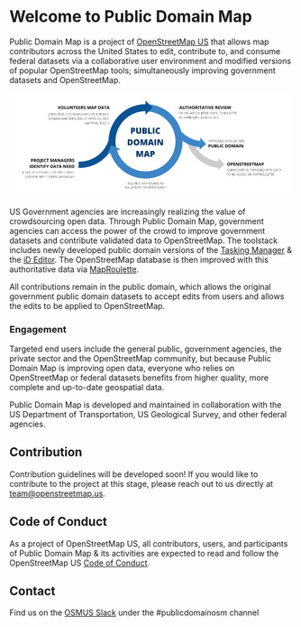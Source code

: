 # Welcome to Public Domain Map

Public Domain Map is a project of [OpenStreetMap US](https://www.openstreetmap.us/) that allows map contributors across the United States to edit, contribute to, and consume federal datasets via a collaborative user environment and modified versions of popular OpenStreetMap tools; simultaneously improving government datasets and OpenStreetMap.

![](https://github.com/publicdomainmap/public_files/blob/main/pdm_overview_diagram.png?raw=true)

US Government agencies are increasingly realizing the value of crowdsourcing open data. Through Public Domain Map, government agencies can access the power of the crowd to improve government datasets and contribute validated data to OpenStreetMap. The toolstack includes newly developed public domain versions of the [Tasking Manager](https://wiki.openstreetmap.org/wiki/Tasking_Manager)  & the [iD Editor](https://wiki.openstreetmap.org/wiki/ID#:~:text=iD%20is%20an%20OpenStreetMap%20editor,editor%20at%20openstreetmap.org%20homepage.). The OpenStreetMap database is then improved with this authoritative data via [MapRoulette](https://wiki.openstreetmap.org/wiki/MapRoulette).

All contributions remain in the public domain, which allows the original government public domain datasets to accept edits from users and allows the edits to be applied to OpenStreetMap.

### Engagement

Targeted end users include the general public, government agencies, the private sector and the OpenStreetMap community, but because Public Domain Map is improving open data, everyone who relies on OpenStreetMap or federal datasets benefits from higher quality, more complete and up-to-date geospatial data. 

Public Domain Map is developed and maintained in collaboration with the US Department of Transportation, US Geological Survey, and other federal agencies. 

## Contribution

Contribution guidelines will be developed soon! If you would like to contribute to the project at this stage, please reach out to us directly at <team@openstreetmap.us>.

## Code of Conduct

As a project of OpenStreetMap US, all contributors, users, and participants of Public Domain Map & its activities are expected to read and follow the OpenStreetMap US [Code of Conduct](https://wiki.openstreetmap.org/wiki/Foundation/Local_Chapters/United_States/Code_of_Conduct_Committee/OSM_US_Code_of_Conduct). 

## Contact

Find us on the [OSMUS Slack](https://slack.openstreetmap.us/) under the #publicdomainosm channel

